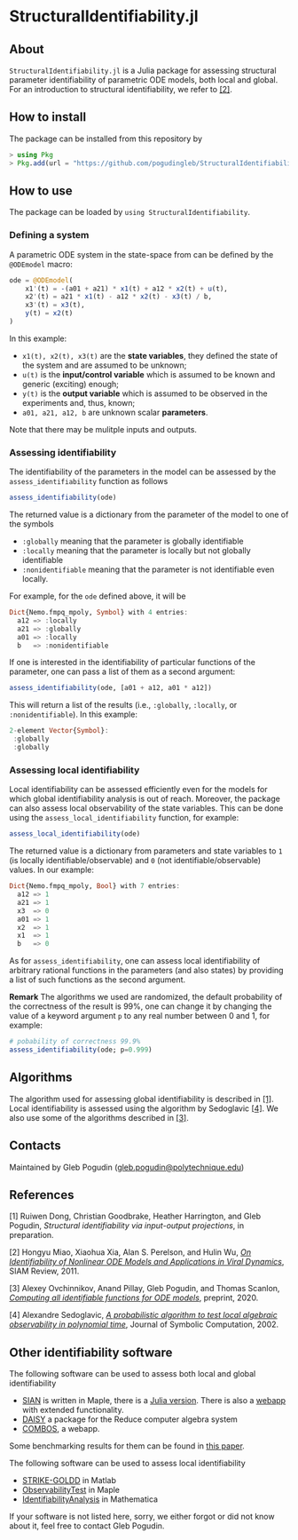 # StructuralIdentifiability.jl

## About

`StructuralIdentifiability.jl` is a Julia package for assessing structural parameter identifiability of parametric ODE models, both local and global.
For an introduction to structural identifiability, we refer to [[2]](#review).

## How to install

The package can be installed from this repository by
```julia
> using Pkg
> Pkg.add(url = "https://github.com/pogudingleb/StructuralIdentifiability.jl")
```

## How to use

The package can be loaded by `using StructuralIdentifiability`.

### Defining a system

A parametric ODE system in the state-space from can be defined by the `@ODEmodel` macro:
```julia
ode = @ODEmodel(
    x1'(t) = -(a01 + a21) * x1(t) + a12 * x2(t) + u(t),
    x2'(t) = a21 * x1(t) - a12 * x2(t) - x3(t) / b,
    x3'(t) = x3(t),
    y(t) = x2(t)
)
```
In this example:

* `x1(t), x2(t), x3(t)` are the **state variables**, they defined the state of the system and are assumed to be unknown;
* `u(t)` is the **input/control variable** which is assumed to be known and generic (exciting) enough;
* `y(t)` is the **output variable** which is assumed to be observed in the experiments and, thus, known;
* `a01, a21, a12, b` are unknown scalar **parameters**.

Note that there may be mulitple inputs and outputs.

### Assessing identifiability

The identifiability of the parameters in the model can be assessed by the `assess_identifiability` function as follows
```julia
assess_identifiability(ode)
```
The returned value is a dictionary from the parameter of the model to one of the symbols 

* `:globally` meaning that the parameter is globally identifiable
* `:locally` meaning that the parameter is locally but not globally identifiable
* `:nonidentifiable` meaning that the parameter is not identifiable even locally.

For example, for the `ode` defined above, it will be
```julia
Dict{Nemo.fmpq_mpoly, Symbol} with 4 entries:
  a12 => :locally
  a21 => :globally
  a01 => :locally
  b   => :nonidentifiable
```

If one is interested in the identifiability of particular functions of the parameter, one can pass a list of them as a second argument:
```julia
assess_identifiability(ode, [a01 + a12, a01 * a12])
```
This will return a list of the results (i.e., `:globally`, `:locally`, or `:nonidentifiable`). In this example:
```julia
2-element Vector{Symbol}:
 :globally
 :globally
```

### Assessing local identifiability

Local identifiability can be assessed efficiently even for the models for which global identifiability analysis is out of reach. Moreover, the package can also assess local observability of the state variables. This can be done using the `assess_local_identifiability` function, for example:
```julia
assess_local_identifiability(ode)
```
The returned value is a dictionary from parameters and state variables to `1` (is locally identifiable/observable) and `0` (not identifiable/observable) values. In our example:
```julia
Dict{Nemo.fmpq_mpoly, Bool} with 7 entries:
  a12 => 1
  a21 => 1
  x3  => 0
  a01 => 1
  x2  => 1
  x1  => 1
  b   => 0
```

As for `assess_identifiability`, one can assess local identifiability of arbitrary rational functions in the parameters (and also states) by providing a list of such functions as the second argument.

**Remark** The algorithms we used are randomized, the default probability of the correctness of the result is 99%, one can change it by changing the value of a keyword argument `p` to any real number between 0 and 1, for example:
```julia
# pobability of correctness 99.9%
assess_identifiability(ode; p=0.999)
```

## Algorithms

The algorithm used for assessing global identifiability is described in [[1]](#global). 
Local identifiability is assessed using the algorithm by Sedoglavic [[4]](#local).
We also use some of the algorithms described in [[3]](#allident).

## Contacts

Maintained by Gleb Pogudin (<gleb.pogudin@polytechnique.edu>)

## References

<a id="global">[1]</a> 
Ruiwen Dong, Christian Goodbrake, Heather Harrington, and Gleb Pogudin,
*Structural identifiability via input-output projections*,
in preparation.

<a id="review">[2]</a> 
Hongyu Miao, Xiaohua Xia, Alan S. Perelson, and Hulin Wu,
[*On Identifiability of Nonlinear ODE Models and Applications in Viral Dynamics*](https://doi.org/10.1137/090757009),
SIAM Review, 2011.

<a id="allident">[3]</a> 
Alexey Ovchinnikov, Anand Pillay, Gleb Pogudin, and Thomas Scanlon,
[*Computing all identifiable functions for ODE models*](https://arxiv.org/abs/2004.07774),
preprint, 2020.

<a id="local">[4]</a> 
Alexandre Sedoglavic,
[*A probabilistic algorithm to test local algebraic observability in polynomial time*](https://doi.org/10.1006/jsco.2002.0532),
Journal of Symbolic Computation, 2002.

## Other identifiability software

The following software can be used to assess both local and global identifiability

* [SIAN](https://github.com/pogudingleb/SIAN) is written in Maple, there is a [Julia version](https://github.com/alexeyovchinnikov/SIAN-Julia). There is also a [webapp](https://maple.cloud/app/6509768948056064) with extended functionality.
* [DAISY](https://daisy.dei.unipd.it/) a package for the Reduce computer algebra system
* [COMBOS](http://biocyb1.cs.ucla.edu/combos/), a webapp.

Some benchmarking results for them can be found in [this paper](https://doi.org/10.1093/bioinformatics/bty1069).

The following software can be used to assess local identifiability

* [STRIKE-GOLDD](https://sites.google.com/site/strikegolddtoolbox/) in Matlab
* [ObservabilityTest](https://github.com/sedoglavic/ObservabilityTest/) in Maple
* [IdentifiabilityAnalysis](http://www.fcc.chalmers.se/software/other-software/identifiabilityanalysis/) in Mathematica

If your software is not listed here, sorry, we either forgot or did not know about it, feel free to contact Gleb Pogudin.
